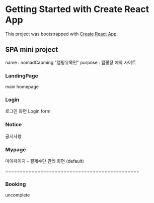 # Getting Started with Create React App

This project was bootstrapped with [Create React App](https://github.com/facebook/create-react-app).

## SPA mini project

name : nomadCapming "캠핑유목민"
purpose : 캠핑장 예약 사이트

### LandingPage

main homepage

### Login

로그인 화면
Login form

### Notice

공지사항

### Mypage

마이페이지 - 결제수단 관리 화면 (default)

==============================================

### Booking

uncomplete  

